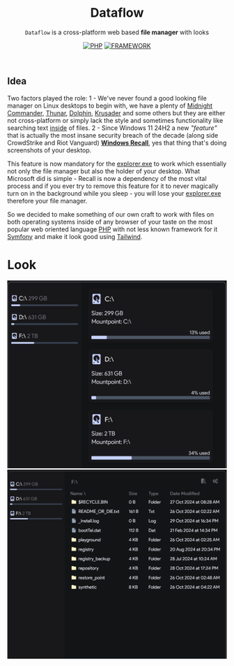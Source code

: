 <div align="center">
   
   # Dataflow
   
   `Dataflow` is a cross-platform web based <b>file manager</b> with looks
   
   [![PHP](https://img.shields.io/badge/Language-PHP-c7b9ed?logo=php&logoColor=fff&style=for-the-badge)](https://en.wikipedia.org/)
   [![FRAMEWORK](https://img.shields.io/badge/Framework-Symfony-000000?logo=symfony&logoColor=fff&style=for-the-badge)](https://en.wikipedia.org/wiki/PHP)
    
</div>

<br>

## Idea
Two factors played the role: 1 - We've never found a good looking file manager on Linux desktops to begin with, we have a plenty of [Midnight Commander](https://github.com/MidnightCommander/mc), [Thunar](https://github.com/xfce-mirror/thunar), [Dolphin](https://github.com/KDE/dolphin), [Krusader](https://github.com/KDE/krusader) and some others but they are either not cross-platform or simply lack the style and sometimes functionality like searching text <u>inside</u> of files. 2 - Since Windows 11 24H2 a new *"feature"* that is actually the most insane security breach of the decade (along side CrowdStrike and Riot Vanguard) **[Windows Recall](https://support.microsoft.com/en-us/windows/retrace-your-steps-with-recall-aa03f8a0-a78b-4b3e-b0a1-2eb8ac48701c)**, yes that thing that's doing screenshots of your desktop.

This feature is now mandatory for the [explorer.exe](https://en.wikipedia.org/wiki/File_Explorer) to work which essentially not only the file manager but also the holder of your desktop. What Microsoft did is simple - Recall is now a dependency of the most vital process and if you ever try to remove this feature for it to never magically turn on in the background while you sleep - you will lose your [explorer.exe](https://en.wikipedia.org/wiki/File_Explorer) therefore your file manager.

So we decided to make something of our own craft to work with files on both operating systems inside of any browser of your taste on the most popular web oriented language [PHP](https://en.wikipedia.org/wiki/PHP) with not less known framework for it [Symfony](https://symfony.com/what-is-symfony) and make it look good using [Tailwind](https://tailwindcss.com/).

# Look
![Screenshot](.github/ui_1.jpg)
![Screenshot](.github/ui_2.jpg)
